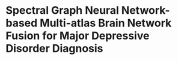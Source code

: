 # Spectral Graph Neural Network-based Multi-atlas Brain Network Fusion for Major Depressive Disorder Diagnosis
